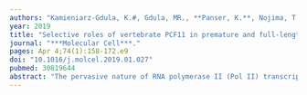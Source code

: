 ```yaml
---
authors: "Kamieniarz-Gdula, K.#, Gdula, MR., **Panser, K.**, Nojima, T., Monks, J., Wisniewski, JR., Riepsaame, J., Brockdorff, N., **Pauli, A.#**, Proudfoot, NJ.#" 
year: 2019
title: "Selective roles of vertebrate PCF11 in premature and full-length transcript termination"
journal: "***Molecular Cell***."
pages: Apr 4;74(1):158-172.e9
doi: "10.1016/j.molcel.2019.01.027"
pubmed: 30819644
abstract: "The pervasive nature of RNA polymerase II (Pol II) transcription requires efficient termination. A key player in this process is the cleavage and polyadenylation (CPA) factor PCF11, which directly binds to the Pol II C-terminal domain and dismantles elongating Pol II from DNA in vitro. We demonstrate that PCF11-mediated termination is essential for vertebrate development. A range of genomic analyses, including mNET-seq, 3′ mRNA-seq, chromatin RNA-seq, and ChIP-seq, reveals that PCF11 enhances transcription termination and stimulates early polyadenylation genome-wide. PCF11 binds preferentially between closely spaced genes, where it prevents transcriptional interference and consequent gene downregulation. Notably, PCF11 is sub-stoichiometric to the CPA complex. Low levels of PCF11 are maintained by an auto-regulatory mechanism involving premature termination of its own transcript and are important for normal development. Both in human cell culture and during zebrafish development, PCF11 selectively attenuates the expression of other transcriptional regulators by premature CPA and termination."
---
```

